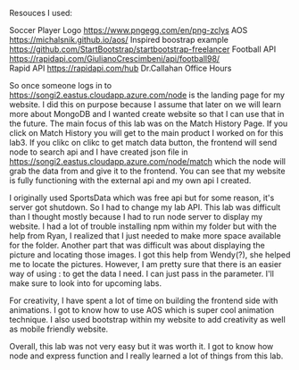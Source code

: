 Resouces I used:

Soccer Player Logo
    https://www.pngegg.com/en/png-zclys
AOS
    https://michalsnik.github.io/aos/
Inspired boostrap example
    https://github.com/StartBootstrap/startbootstrap-freelancer
Football API
    https://rapidapi.com/GiulianoCrescimbeni/api/football98/   
Rapid API
    https://rapidapi.com/hub
Dr.Callahan Office Hours

So once someone logs in to https://songi2.eastus.cloudapp.azure.com/node is the landing page for my website. I did this on purpose because I assume that later on we will learn more about MongoDB and I wanted create website so that I can use that in the future. The main focus of this lab was on the Match History Page. If you click on Match History you will get to the main product I worked on for this lab3. If you clikc on clikc to get match data button, the frontend will send node to search api and I have created json file in https://songi2.eastus.cloudapp.azure.com/node/match which the node will grab the data from and give it to the frontend. You can see that my website is fully functioning with the external api and my own api I created.

I originally used SportsData which was free api but for some reason, it's server got shutdown. So I had to change my lab API. This lab was difficult than I thought mostly because I had to run node server to display my website. I had a lot of trouble installing npm within my folder but with the help from Ryan, I realized that I just needed to make more space available for the folder. Another part that was difficult was about displaying the picture and locating those images. I got this help from Wendy(?), she helped me to locate the pictures. However, I am pretty sure that there is an easier way of using : to get the data I need. I can just pass in the parameter. I'll make sure to look into for upcoming labs. 

For creativity, I have spent a lot of time on building the frontend side with animations. I got to know how to use AOS which is super cool animation technique. I also used bootstrap within my website to add creativity as well as mobile friendly website.

Overall, this lab was not very easy but it was worth it. I got to know how node and express function and I really learned a lot of things from this lab.